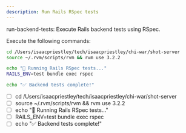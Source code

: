 ```yaml
---
description: Run Rails RSpec tests
---
```


run-backend-tests: Execute Rails backend tests using RSpec.

Execute the following commands:

```bash
cd /Users/isaacpriestley/tech/isaacpriestley/chi-war/shot-server
source ~/.rvm/scripts/rvm && rvm use 3.2.2

echo "🔬 Running Rails RSpec tests..."
RAILS_ENV=test bundle exec rspec

echo "✅ Backend tests complete!"
```

- [ ] cd /Users/isaacpriestley/tech/isaacpriestley/chi-war/shot-server
- [ ] source ~/.rvm/scripts/rvm && rvm use 3.2.2
- [ ] echo "🔬 Running Rails RSpec tests..."
- [ ] RAILS_ENV=test bundle exec rspec
- [ ] echo "✅ Backend tests complete!"
